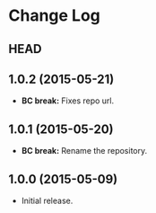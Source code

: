 # Change Log

## HEAD

## 1.0.2 (2015-05-21)

  * **BC break:** Fixes repo url.

## 1.0.1 (2015-05-20)

  * **BC break:** Rename the repository.

## 1.0.0 (2015-05-09)

  * Initial release.
